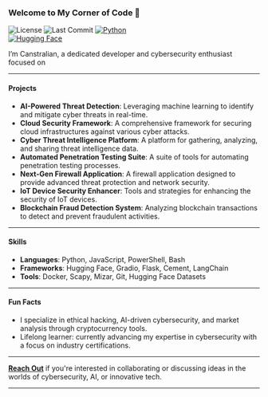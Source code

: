 ### Welcome to My Corner of Code 👾

![License](https://img.shields.io/github/license/canstralian/Canstralian)
![Last Commit](https://img.shields.io/github/last-commit/canstralian/Canstralian)
[![Python](https://img.shields.io/badge/Python-3.8%2B-blue.svg?logo=python&logoColor=white)](https://www.python.org/)  
[![Hugging Face](https://img.shields.io/badge/Hugging%20Face-API-yellow?logo=huggingface)]([https://huggingface.co/](https://huggingface.co/S-Dreamer))  


I’m Canstralian, a dedicated developer and cybersecurity enthusiast focused on

---

#### Projects
- **AI-Powered Threat Detection**: Leveraging machine learning to identify and mitigate cyber threats in real-time.
- **Cloud Security Framework**: A comprehensive framework for securing cloud infrastructures against various cyber attacks.
- **Cyber Threat Intelligence Platform**: A platform for gathering, analyzing, and sharing threat intelligence data.
- **Automated Penetration Testing Suite**: A suite of tools for automating penetration testing processes.
- **Next-Gen Firewall Application**: A firewall application designed to provide advanced threat protection and network security.
- **IoT Device Security Enhancer**: Tools and strategies for enhancing the security of IoT devices.
- **Blockchain Fraud Detection System**: Analyzing blockchain transactions to detect and prevent fraudulent activities.

---

#### Skills
- **Languages**: Python, JavaScript, PowerShell, Bash
- **Frameworks**: Hugging Face, Gradio, Flask, Cement, LangChain
- **Tools**: Docker, Scapy, Mizar, Git, Hugging Face Datasets

---

#### Fun Facts
- I specialize in ethical hacking, AI-driven cybersecurity, and market analysis through cryptocurrency tools.
- Lifelong learner: currently advancing my expertise in cybersecurity with a focus on industry certifications.

---

**[Reach Out](mailto:distortedprojection@gmail.com)** if you're interested in collaborating or discussing ideas in the worlds of cybersecurity, AI, or innovative tech.

---
